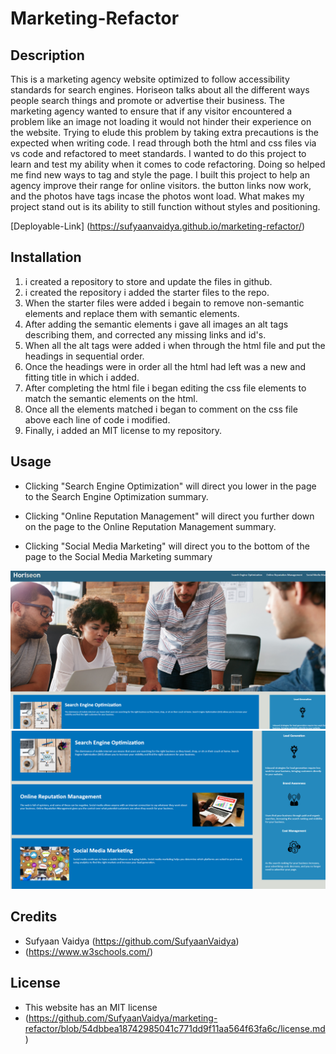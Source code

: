 # Marketing-Refactor

## Description 

This is a marketing agency website optimized to follow accessibility standards for search engines. Horiseon talks about all the different ways people search things and promote or advertise their business. The marketing agency wanted to ensure that if any visitor encountered a problem like an image not loading it would not hinder their experience on the website. Trying to elude this problem by taking extra precautions is the expected when writing code. I read through both the html and css files via vs code and refactored to meet standards. I wanted to do this project to learn and test my ability when it comes to code refactoring. Doing so helped me find new ways to tag and style the page. I built this project to help an agency improve their range for online visitors. the button links now work, and the photos have tags incase the photos wont load. What makes my project stand out is its ability to still function without styles and positioning.

[Deployable-Link] (https://sufyaanvaidya.github.io/marketing-refactor/)

## Installation

1. i created a repository to store and update the files in github.
2. i created the repository i added the starter files to the repo.
3. When the starter files were added i begain to remove non-semantic elements and replace them with semantic elements.
4. After adding the semantic elements i gave all images an alt tags describing them, and corrected any missing links and id's.
5. When all the alt tags were added i when through the html file and put the headings in sequential order.
6. Once the headings were in order all the html had left was a new and fitting title in which i added.
7. After completing the html file i began editing the css file elements to match the semantic elements on the html.
8. Once all the elements matched i began to comment on the css file above each line of code i modified.
9. Finally, i added an MIT license to my repository.

## Usage 

- Clicking "Search Engine Optimization" will direct you lower in the page to the Search Engine Optimization summary.

- Clicking "Online Reputation Management" will direct you further down on the page to the Online Reputation Management summary.

- Clicking "Social Media Marketing" will direct you to the bottom of the page to the Social Media Marketing summary

![Buttons](./assets/images/Website%20Use.PNG)
![Summary](./assets/images/summary.PNG)


## Credits

- Sufyaan Vaidya (https://github.com/SufyaanVaidya)
- (https://www.w3schools.com/)



## License

- This website has an MIT license 
- (https://github.com/SufyaanVaidya/marketing-refactor/blob/54dbbea18742985041c771dd9f11aa564f63fa6c/license.md)